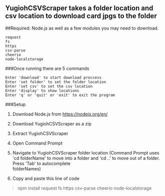 ## YugiohCSVScraper takes a folder location and csv location to download card jpgs to the folder  

##Required: Node.js as well as a few modules you may need to download.
```
request 
fs 
https 
csv-parse 
cheerio 
node-localstorage
```

###Once running there are 5 commands
```
Enter 'download' to start download proccess
Enter 'set folder' to set the folder location
Enter 'set csv' to set the csv location
Enter 'display' to show locations
Enter 'q' or 'quit' or 'exit' to exit the program
```

###Setup
1.  Download Node.js from https://nodejs.org/en/
2.  Download YugiohCSVScraper as a zip
3.  Extract YugiohCSVScraper
4.  Open Command Prompt
5.  Navigate to YugiohCSVScraper folder location 
    (Command Prompt uses 'cd folderName' to move into a folder and 'cd ..' to move out of a folder. Press 'Tab' to autocomplete     
    folderNames)

6.  Copy and paste this line of code 
>npm install request fs https csv-parse cheerio node-localstorage
